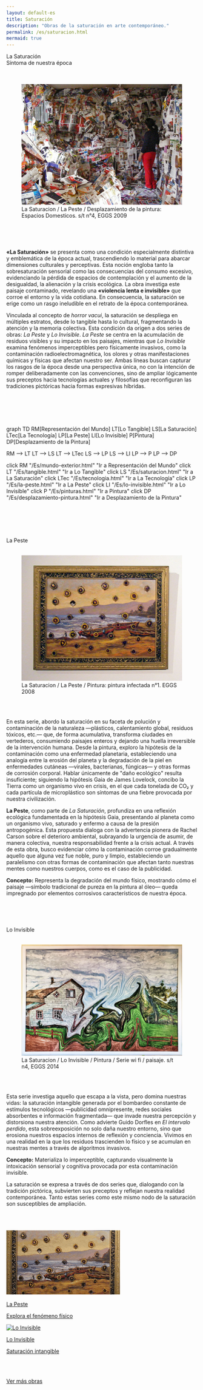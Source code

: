 ```yaml
---
layout: default-es
title: Saturación
description: "Obras de la saturación en arte contemporáneo."
permalink: /es/saturacion.html
mermaid: true
---
```


<div class="titulo">La Saturación</div>
<div class="subtitulo">Síntoma de nuestra época</div>
<br><br>

<figure class="imagen-con-caption">
  <img src="/assets/img/la-saturacion-cocina-cubierta-086.jpg" alt="La Saturación - Manifestación del Exceso" loading="lazy">
  <figcaption>La Saturacion / La Peste / Desplazamiento de la pintura: Espacios Domesticos. s/t n°4, EGGS 2009</figcaption>
</figure>
<br><br><br>

<div class="parrafo">
  <p>
    <strong>«La Saturación»</strong> se presenta como una condición especialmente distintiva y emblemática de la época actual, trascendiendo lo material para abarcar dimensiones culturales y perceptivas. Esta noción engloba tanto la sobresaturación sensorial como las consecuencias del consumo excesivo, evidenciando la pérdida de espacios de contemplación y el aumento de la desigualdad, la alienación y la crisis ecológica. La obra investiga este paisaje contaminado, revelando una <strong>«violencia lenta e invisible»</strong> que corroe el entorno y la vida cotidiana. En consecuencia, la saturación se erige como un rasgo ineludible en el retrato de la época contemporánea.
  </p>
  <p>
    Vinculada al concepto de <em>horror vacui</em>, la saturación se despliega en múltiples estratos, desde lo tangible hasta lo cultural, fragmentando la atención y la memoria colectiva. Esta condición da origen a dos series de obras: <em>La Peste</em> y <em>Lo Invisible</em>. <em>La Peste</em> se centra en la acumulación de residuos visibles y su impacto en los paisajes, mientras que <em>Lo Invisible</em> examina fenómenos imperceptibles pero físicamente invasivos, como la contaminación radioelectromagnética, los olores y otras manifestaciones químicas y físicas que afectan nuestro ser. Ambas líneas buscan capturar los rasgos de la época desde una perspectiva única, no con la intención de romper deliberadamente con las convenciones, sino de ampliar lógicamente sus preceptos hacia tecnologías actuales y filosofías que reconfiguran las tradiciones pictóricas hacia formas expresivas híbridas.
  </p>
</div>

<br><br><br><br>

<div class="mermaid">
graph TD
  RM[Representación del Mundo]
  LT[Lo Tangible]
  LS[La Saturación]
  LTec[La Tecnología]
  LP[La Peste]
  LI[Lo Invisible]
  P[Pintura]
  DP[Desplazamiento de la Pintura]

  RM --> LT
  LT --> LS
  LT --> LTec
  LS --> LP
  LS --> LI
  LP --> P
  LP --> DP

  click RM "/Es/mundo-exterior.html" "Ir a Representación del Mundo"
  click LT "/Es/tangible.html" "Ir a Lo Tangible"
  click LS "/Es/saturacion.html" "Ir a La Saturación"
  click LTec "/Es/tecnologia.html" "Ir a La Tecnología"
  click LP "/Es/la-peste.html" "Ir a La Peste"
  click LI "/Es/lo-invisible.html" "Ir a Lo Invisible"
  click P "/Es/pinturas.html" "Ir a Pintura"
  click DP "/Es/desplazamiento-pintura.html" "Ir a Desplazamiento de la Pintura"
</div>

<br><br><br><br>

<div class="subtitulo">La Peste</div><br>
<figure class="imagen-con-caption">
  <img src="/assets/img/la-peste---pintura01.jpg" alt="La Saturación - La peste" loading="lazy">
  <figcaption>La Saturacion / La Peste / Pintura: pintura infectada n°1. EGGS 2008</figcaption>
</figure>
<br><br>

<div class="parrafo">
  <p>
    En esta serie, abordo la saturación en su faceta de polución y contaminación de la naturaleza —plásticos, calentamiento global, residuos tóxicos, etc.— que, de forma acumulativa, transforma ciudades en vertederos, consumiendo paisajes enteros y dejando una huella irreversible de la intervención humana. Desde la pintura, exploro la hipótesis de la contaminación como una enfermedad planetaria, estableciendo una analogía entre la erosión del planeta y la degradación de la piel en enfermedades cutáneas —virales, bacterianas, fúngicas— y otras formas de corrosión corporal. Hablar únicamente de "daño ecológico" resulta insuficiente; siguiendo la hipótesis Gaia de James Lovelock, concibo la Tierra como un organismo vivo en crisis, en el que cada tonelada de CO₂ y cada partícula de microplástico son síntomas de una fiebre provocada por nuestra civilización.
  </p>
  <p>
    <strong>La Peste</strong>, como parte de <em>La Saturación</em>, profundiza en una reflexión ecológica fundamentada en la hipótesis Gaia, presentando al planeta como un organismo vivo, saturado y enfermo a causa de la presión antropogénica. Esta propuesta dialoga con la advertencia pionera de Rachel Carson sobre el deterioro ambiental, subrayando la urgencia de asumir, de manera colectiva, nuestra responsabilidad frente a la crisis actual. A través de esta obra, busco evidenciar cómo la contaminación corroe gradualmente aquello que alguna vez fue noble, puro y limpio, estableciendo un paralelismo con otras formas de contaminación que afectan tanto nuestras mentes como nuestros cuerpos, como es el caso de la publicidad.
  </p>
  <p>
    <strong>Concepto:</strong> Representa la degradación del mundo físico, mostrando cómo el paisaje —símbolo tradicional de pureza en la pintura al óleo— queda impregnado por elementos corrosivos característicos de nuestra época.
  </p>
</div>

<br><br><br>

<div class="subtitulo">Lo Invisible</div><br>
<figure class="imagen-con-caption">
  <img src="/assets/img/lo-invisible-pintura-04.jpg" alt="La Saturación - Lo Invisible" loading="lazy">
  <figcaption>La Saturacion / Lo Invisible / Pintura / Serie wi fi / paisaje. s/t n4, EGGS 2014</figcaption>
</figure>
<br><br>

<div class="parrafo">
  <p>
    Esta serie investiga aquello que escapa a la vista, pero domina nuestras vidas: la saturación intangible generada por el bombardeo constante de estímulos tecnológicos —publicidad omnipresente, redes sociales absorbentes e información fragmentada— que invade nuestra percepción y distorsiona nuestra atención. Como advierte Guido Dorfles en <em>El intervalo perdido</em>, esta sobreexposición no solo daña nuestro entorno, sino que erosiona nuestros espacios internos de reflexión y conciencia. Vivimos en una realidad en la que los residuos trascienden lo físico y se acumulan en nuestras mentes a través de algoritmos invasivos.
  </p>
  <p>
    <strong>Concepto:</strong> Materializa lo imperceptible, capturando visualmente la intoxicación sensorial y cognitiva provocada por esta contaminación invisible.
  </p>
</div>

<div class="parrafo">
  <p>
    La saturación se expresa a través de dos series que, dialogando con la tradición pictórica, subvierten sus preceptos y reflejan nuestra realidad contemporánea. Tanto estas series como este mismo nodo de la saturación son susceptibles de ampliación.
  </p>
</div>

<br><br>

<div class="button-container">
  <a href="/Es/la-peste.html" class="fancy-button">
    <div class="button-content">
      <img src="/assets/img/boton-saturacion-la-peste.gif" alt="La Peste" loading="lazy">
      <p class="title">La Peste</p>
      <p class="subtitle">Explora el fenómeno físico</p>
    </div>
  </a>
  <a href="/Es/lo-invisible.html" class="fancy-button">
    <div class="button-content">
      <img src="/assets/img/boton-saturacion-lo-invisible.gif" alt="Lo Invisible" loading="lazy">
      <p class="title">Lo Invisible</p>
      <p class="subtitle">Saturación intangible</p>
    </div>
  </a>
</div>

<br><br>

<a href="/Es/obras.html" class="enlace">Ver más obras</a>

